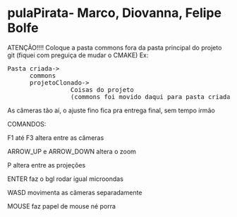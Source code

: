 # pulaPirata- Marco, Diovanna, Felipe Bolfe
ATENÇÃO!!!! Coloque a pasta commons fora da pasta principal do projeto git (fiquei com preguiça de mudar o CMAKE)
Ex:

<pre>Pasta criada-> 
      commons
      projetoClonado->
                 Coisas do projeto
                 (commons foi movido daqui para pasta criada)</pre>

As câmeras tão aí, o ajuste fino fica pra entrega final, sem tempo irmão

COMANDOS:

F1 até F3 altera entre as câmeras

ARROW_UP e ARROW_DOWN altera o zoom

P altera entre as projeções

ENTER faz o bgl rodar igual microondas

WASD movimenta as câmeras separadamente

MOUSE faz papel de mouse né porra
